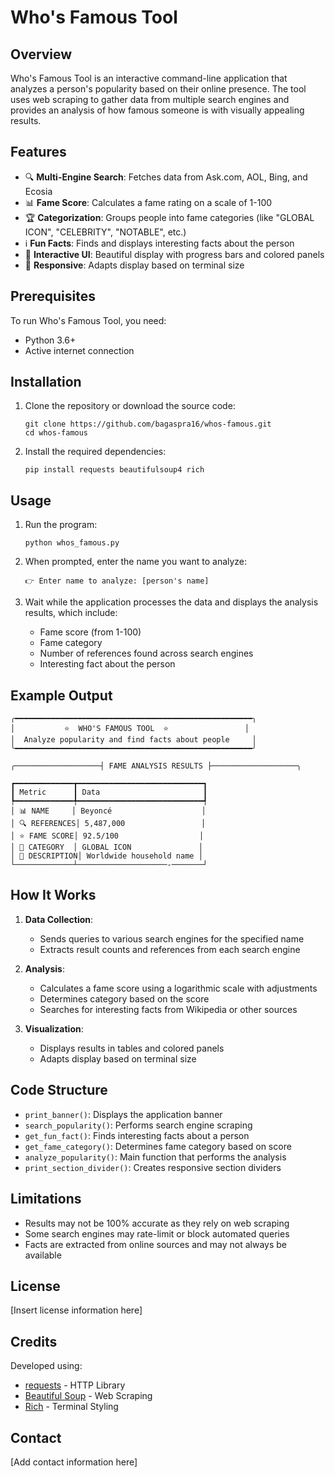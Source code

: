 # Who's Famous Tool

## Overview
Who's Famous Tool is an interactive command-line application that analyzes a person's popularity based on their online presence. The tool uses web scraping to gather data from multiple search engines and provides an analysis of how famous someone is with visually appealing results.

## Features
- 🔍 **Multi-Engine Search**: Fetches data from Ask.com, AOL, Bing, and Ecosia
- 📊 **Fame Score**: Calculates a fame rating on a scale of 1-100
- 🏆 **Categorization**: Groups people into fame categories (like "GLOBAL ICON", "CELEBRITY", "NOTABLE", etc.)
- ℹ️ **Fun Facts**: Finds and displays interesting facts about the person
- 🎨 **Interactive UI**: Beautiful display with progress bars and colored panels
- 📱 **Responsive**: Adapts display based on terminal size

## Prerequisites
To run Who's Famous Tool, you need:
- Python 3.6+
- Active internet connection

## Installation
1. Clone the repository or download the source code:
   ```
   git clone https://github.com/bagaspra16/whos-famous.git
   cd whos-famous
   ```

2. Install the required dependencies:
   ```
   pip install requests beautifulsoup4 rich
   ```

## Usage
1. Run the program:
   ```
   python whos_famous.py
   ```

2. When prompted, enter the name you want to analyze:
   ```
   👉 Enter name to analyze: [person's name]
   ```

3. Wait while the application processes the data and displays the analysis results, which include:
   - Fame score (from 1-100)
   - Fame category
   - Number of references found across search engines
   - Interesting fact about the person

## Example Output
```
╭━━━━━━━━━━━━━━━━━━━━━━━━━━━━━━━━━━━━━━━━━━━━━━━━━━━━━╮
│           ⭐️  WHO'S FAMOUS TOOL  ⭐️                 │
│  Analyze popularity and find facts about people     │
╰━━━━━━━━━━━━━━━━━━━━━━━━━━━━━━━━━━━━━━━━━━━━━━━━━━━━━╯

╭───────────────────┤ FAME ANALYSIS RESULTS ├───────────────────╮

┏━━━━━━━━━━━━━┳━━━━━━━━━━━━━━━━━━━━━━━━━━━━┓
┃ Metric      ┃ Data                       ┃
┡━━━━━━━━━━━━━╇━━━━━━━━━━━━━━━━━━━━━━━━━━━━┩
│ 📊 NAME     │ Beyoncé                    │
│ 🔍 REFERENCES│ 5,487,000                 │
│ ⭐ FAME SCORE│ 92.5/100                  │
│ 👑 CATEGORY  │ GLOBAL ICON               │
│ 📝 DESCRIPTION│ Worldwide household name │
└─────────────┴────────────────────-───────┘
```

## How It Works
1. **Data Collection**:
   - Sends queries to various search engines for the specified name
   - Extracts result counts and references from each search engine

2. **Analysis**:
   - Calculates a fame score using a logarithmic scale with adjustments
   - Determines category based on the score
   - Searches for interesting facts from Wikipedia or other sources

3. **Visualization**:
   - Displays results in tables and colored panels
   - Adapts display based on terminal size

## Code Structure
- `print_banner()`: Displays the application banner
- `search_popularity()`: Performs search engine scraping
- `get_fun_fact()`: Finds interesting facts about a person
- `get_fame_category()`: Determines fame category based on score
- `analyze_popularity()`: Main function that performs the analysis
- `print_section_divider()`: Creates responsive section dividers

## Limitations
- Results may not be 100% accurate as they rely on web scraping
- Some search engines may rate-limit or block automated queries
- Facts are extracted from online sources and may not always be available

## License
[Insert license information here]

## Credits
Developed using:
- [requests](https://requests.readthedocs.io/) - HTTP Library
- [Beautiful Soup](https://www.crummy.com/software/BeautifulSoup/) - Web Scraping
- [Rich](https://github.com/Textualize/rich) - Terminal Styling

## Contact
[Add contact information here]